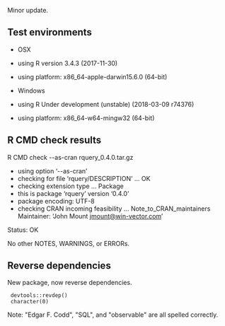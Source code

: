 
Minor update.

## Test environments

  * OSX
  * using R version 3.4.3 (2017-11-30)
  * using platform: x86_64-apple-darwin15.6.0 (64-bit)

  * Windows
  * using R Under development (unstable) (2018-03-09 r74376)
  * using platform: x86_64-w64-mingw32 (64-bit)
  

## R CMD check results

R CMD check --as-cran rquery_0.4.0.tar.gz

  * using option ‘--as-cran’
  * checking for file ‘rquery/DESCRIPTION’ ... OK
  * checking extension type ... Package
  * this is package ‘rquery’ version ‘0.4.0’
  * package encoding: UTF-8
  * checking CRAN incoming feasibility ... Note_to_CRAN_maintainers
  Maintainer: ‘John Mount <jmount@win-vector.com>’

Status: OK

No other NOTES, WARNINGS, or ERRORs.

## Reverse dependencies

New package, now reverse dependencies.

     devtools::revdep()
     character(0)
     
Note: "Edgar F. Codd", "SQL", and "observable" are all spelled correctly.
